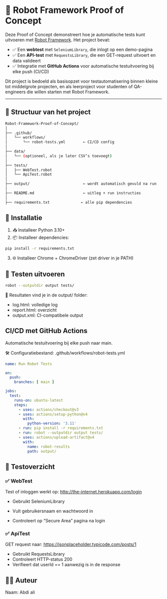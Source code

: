 # 🤖 Robot Framework Proof of Concept

Deze Proof of Concept demonstreert hoe je automatische tests kunt uitvoeren met [Robot Framework](https://robotframework.org/). Het project bevat:

- ✅ Een **webtest** met `SeleniumLibrary`, die inlogt op een demo-pagina
- ✅ Een **API-test** met `RequestsLibrary`, die een GET-request uitvoert en data valideert
- ✅ Integratie met **GitHub Actions** voor automatische testuitvoering bij elke push (CI/CD)

Dit project is bedoeld als basisopzet voor testautomatisering binnen kleine tot middelgrote projecten, en als leerproject voor studenten of QA-engineers die willen starten met Robot Framework.

---

## 📁 Structuur van het project
```bash
Robot-Framework-Proof-of-Concept/
│
├── .github/
│   └── workflows/
│       └── robot-tests.yml        ← CI/CD config
│
├── data/
│   └── (optioneel, als je later CSV’s toevoegt)
│
├── tests/
│   ├── WebTest.robot
│   └── ApiTest.robot
│
├── output/                        ← wordt automatisch gevuld na run
│
├── README.md                      ← uitleg + run instructies
│
├── requirements.txt              ← alle pip dependencies
```

## 🔧 Installatie

1. 📥 Installeer Python 3.10+  
2. 📦 Installeer dependencies:

```bash
pip install -r requirements.txt
```

3. 🌐 Installeer Chrome + ChromeDriver (zet driver in je PATH)

## 🚀 Testen uitvoeren

```bash
robot --outputdir output tests/
```

📂 Resultaten vind je in de output/ folder:

* log.html: volledige log
* report.html: overzicht
* output.xml: CI-compatibele output


## CI/CD met GitHub Actions
Automatische testuitvoering bij elke push naar main.

🛠️ Configuratiebestand: .github/workflows/robot-tests.yml
```yaml
name: Run Robot Tests

on:
  push:
    branches: [ main ]

jobs:
  test:
    runs-on: ubuntu-latest
    steps:
      - uses: actions/checkout@v3
      - uses: actions/setup-python@v4
        with:
          python-version: '3.11'
      - run: pip install -r requirements.txt
      - run: robot --outputdir output tests/
      - uses: actions/upload-artifact@v4
        with:
          name: robot-results
          path: output/

```


## 🧪 Testoverzicht
### ✅ WebTest
Test of inloggen werkt op:
http://the-internet.herokuapp.com/login

* Gebruikt SeleniumLibrary
* Vult gebruikersnaam en wachtwoord in

* Controleert op “Secure Area” pagina na login

### ✅ ApiTest
GET request naar:
https://jsonplaceholder.typicode.com/posts/1

* Gebruikt RequestsLibrary
* Controleert HTTP-status 200
* Verifieert dat userId == 1 aanwezig is in de response


## 👨‍💻 Auteur
Naam: Abdi ali

